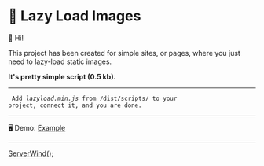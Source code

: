 # 🚀 Lazy Load Images

👋 Hi!

This project has been created for simple sites, or pages, where you just need to lazy-load static images.

<b>It's pretty simple script (0.5 kb).</b>

---

<code> Add _lazyload.min.js_ from /dist/scripts/ to your project, connect it, and you are done. </code>

---

🖥️ Demo: <a href="/lazyLoad/dist/">Example</a>

---

<a href="https://github.com/serverwind">ServerWind();</a>
